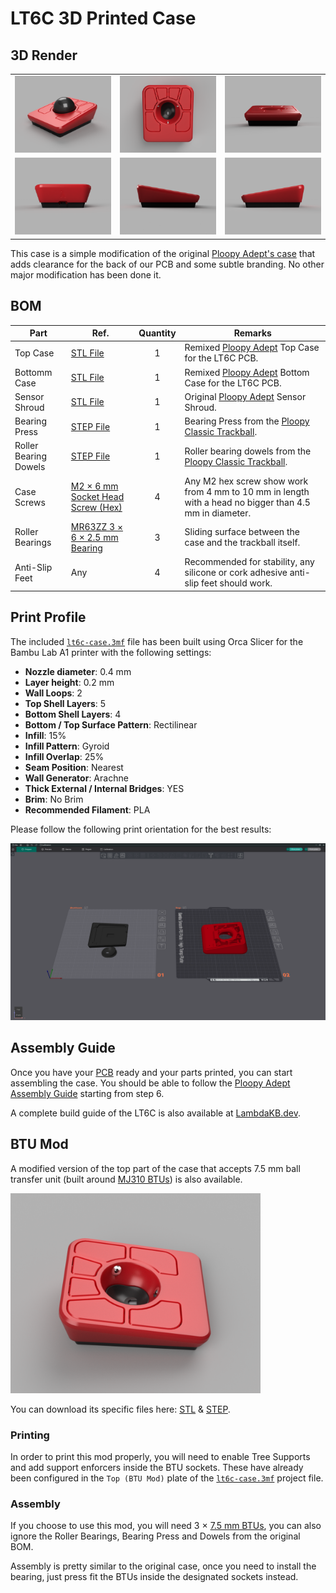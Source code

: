 # LT6C 3D Printed Case

## 3D Render

|                                       |                                  |                                    |
| :-----------------------------------: | :------------------------------: | :--------------------------------: |
| ![Render](../assets/case-preview.png) |  ![Top](../assets/case-top.png)  | ![Front](../assets/case-front.png) |
|   ![Back](../assets/case-back.png)    | ![Left](../assets/case-left.png) | ![Right](../assets/case-right.png) |

This case is a simple modification of the original [Ploopy Adept's case](https://github.com/ploopyco/adept-trackball/tree/master/hardware/mechanicals) that adds clearance for the back of our PCB and some subtle branding. No other major modification has been done it.

## BOM

| Part                  | Ref.                                      | Quantity | Remarks                                                                                                |
| --------------------- | ----------------------------------------- | :------: | ------------------------------------------------------------------------------------------------------ |
| Top Case              | [STL File](./lt6c-case-top.stl)           |    1     | Remixed [Ploopy Adept] Top Case for the LT6C PCB.                                                      |
| Bottomm Case          | [STL File](./lt6c-case-bottom.stl)        |    1     | Remixed [Ploopy Adept] Bottom Case for the LT6C PCB.                                                   |
| Sensor Shroud         | [STL File](./lt6c-case-sensor-shroud.stl) |    1     | Original [Ploopy Adept] Sensor Shroud.                                                                 |
| Bearing Press         | [STEP File][Ploopy Bit Bearing Press]     |    1     | Bearing Press from the [Ploopy Classic Trackball].                                                     |
| Roller Bearing Dowels | [STEP File][Ploopy Rollber Bearing Dowel] |    1     | Roller bearing dowels from the [Ploopy Classic Trackball].                                             |
| Case Screws           | [M2 × 6 mm Socket Head Screw (Hex)]       |    4     | Any M2 hex screw show work from 4 mm to 10 mm in length with a head no bigger than 4.5 mm in diameter. |
| Roller Bearings       | [MR63ZZ 3 × 6 × 2.5 mm Bearing]           |    3     | Sliding surface between the case and the trackball itself.                                             |
| Anti-Slip Feet        | Any                                       |    4     | Recommended for stability, any silicone or cork adhesive anti-slip feet should work.                   |

[Ploopy Adept]: https://github.com/ploopyco/adept-trackball/
[Ploopy Classic Trackball]: https://github.com/ploopyco/classic-trackball/
[M2 × 6 mm Socket Head Screw (Hex)]: https://www.aliexpress.com/item/4001072025844.html
[MR63ZZ 3 × 6 × 2.5 mm Bearing]: https://www.aliexpress.com/item/1005001864936060.html
[Ploopy Bit Bearing Press]: https://github.com/ploopyco/classic-trackball/blob/master/hardware/Mechanicals/STEPs/Bit%20Bearing%20Press%20Complete.step
[Ploopy Rollber Bearing Dowel]: https://github.com/ploopyco/classic-trackball/blob/master/hardware/Mechanicals/STEPs/RollerBearingDowel.stp

## Print Profile

The included [`lt6c-case.3mf`](./lt6c-case.3mf) file has been built using Orca Slicer for the Bambu Lab A1 printer with the following settings:

- **Nozzle diameter**: 0.4 mm
- **Layer height**: 0.2 mm
- **Wall Loops**: 2
- **Top Shell Layers**: 5
- **Bottom Shell Layers**: 4
- **Bottom / Top Surface Pattern**: Rectilinear
- **Infill**: 15%
- **Infill Pattern**: Gyroid
- **Infill Overlap**: 25%
- **Seam Position**: Nearest
- **Wall Generator**: Arachne
- **Thick External / Internal Bridges**: YES
- **Brim**: No Brim
- **Recommended Filament**: PLA

Please follow the following print orientation for the best results:

![Print Orientation](../assets/case-print-orientation.png)

## Assembly Guide

Once you have your [PCB](/README.md#pcb) ready and your parts printed, you can start assembling the case. You should be able to follow the [Ploopy Adept Assembly Guide](https://github.com/ploopyco/adept-trackball/wiki/Ploopy-Adept-Trackball-Kit-Assembly#step-6-attach-the-optic-to-the-pmw-3360) starting from step 6.

A complete build guide of the LT6C is also available at [LambdaKB.dev](https://lambdakb.dev/devices/lt6c/build).

## BTU Mod

A modified version of the top part of the case that accepts 7.5 mm ball transfer unit (built around [MJ310 BTUs][MJ310 BTU]) is also available.

<a href="../assets/case-btu-mod.png"><img src="../assets/case-btu-mod.png" width=400 alt="Case 3D Render"></a>

You can download its specific files here: [STL][BTU STL File] & [STEP][BTU STEP File].

### Printing

In order to print this mod properly, you will need to enable Tree Supports and add support enforcers inside the BTU sockets. These have already been configured in the `Top (BTU Mod)` plate of the [`lt6c-case.3mf`](./lt6c-case.3mf) project file.

### Assembly
If you choose to use this mod, you will need 3 × [7.5 mm BTUs][MJ310 BTU], you can also ignore the Roller Bearings, Bearing Press and Dowels from the original BOM.

Assembly is pretty similar to the original case, once you need to install the bearing, just press fit the BTUs inside the designated sockets instead.

[MJ310 BTU]: https://www.aliexpress.com/item/1005005334424631.html
[BTU STL File]: ./stl/lt6c-case-top-btu-mod.stl
[BTU STEP File]: ./step/LT6C%20Case%20v20%20(BTU%20Mod).step

